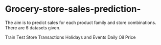 # Grocery-store-sales-prediction-
The aim is to predict sales for each product family and store combinations.
There are 6 datasets given.

Train
Test
Store
Transactions
Holidays and Events
Daily Oil Price
